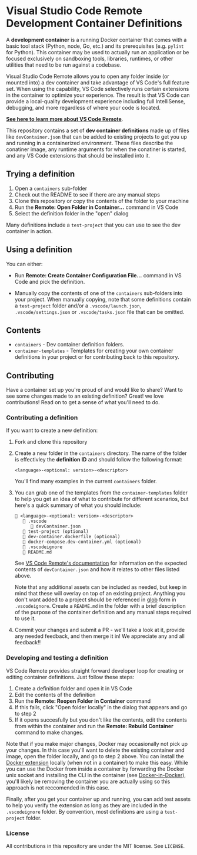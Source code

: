 # Visual Studio Code Remote Development Container Definitions

A **development container** is a running Docker container that comes with a basic tool stack (Python, node, Go, etc.) and its prerequisites (e.g. `pylint` for Python). This container may be used to actually run an application or be focused exclusively on sandboxing tools, libraries, runtimes, or other utilities that need to be run against a codebase.

Visual Studio Code Remote allows you to open any folder inside (or mounted into) a dev container and take advantage of VS Code's full feature set. When using the capability, VS Code selectively runs certain extensions in the container to optimize your experience. The result is that VS Code can provide a local-quality development experience including full IntelliSense, debugging, and more regardless of where your code is located. 

**[See here to learn more about VS Code Remote](https://aka.ms/vscode-remote)**.

This repository contains a set of **dev container definitions** made up of files like `devContainer.json` that can be added to existing projects to get you up and running in a containerized environment. These files describe the conatiner image, any runtime arguments for when the conatiner is started, and any VS Code extensions that should be installed into it.

## Trying a definition

1. Open a `containers` sub-folder
2. Check out the README to see if there are any manual steps
3. Clone this repository or copy the contents of the folder to your machine
4. Run the **Remote: Open Folder in Container...** command in VS Code
5. Select the definition folder in the "open" dialog

Many definitions include a `test-project` that you can use to see the dev container in action.

## Using a definition

You can either:

- Run **Remote: Create Container Configuration File...** command in VS Code and pick the definition.

- Manually copy the contents of one of the `containers` sub-folders into your project. When manually copying, note that some definitions contain a `test-project` folder and/or a `.vscode/launch.json`, `.vscode/settings.json` or `.vscode/tasks.json` file that can be omitted.

## Contents

- `containers` - Dev container definition folders. 
- `container-templates` - Templates for creating your own container definitions in your project or for contributing back to this repository.

## Contributing

Have a container set up you're proud of and would like to share? Want to see some changes made to an existing definition? Great! we love contributions! Read on to get a sense of what you'll need to do.

### Contributing a definition

If you want to create a new definition:

1. Fork and clone this repository

2. Create a new folder in the `containers` directory. The name of the folder is effectivley the **definition ID** and should follow the following format:

    ````
    <language>-<optional: version>-<descriptor>
    ````

    You'll find many examples in the current `containers` folder.

3. You can grab one of the templates from the `container-templates` folder to help you get an idea of what to contribute for different scenarios, but here's a quick summary of what you should include:

    ```
    📁 <language>-<optional: version>-<descriptor>
       📁 .vscode
          📄 devContainer.json
       📁 test-project (optional)
       📄 dev-container.dockerfile (optional)
       📄 docker-compose.dev-container.yml (optional)
       📄 .vscodeignore
       📄 README.md
    ```

    See [VS Code Remote's documentation](https://aka.ms/vscode-remote/docker) for information on the expected contents of `devContainer.json` and how it relates to other files listed above.
    
    Note that any additional assets can be included as needed, but keep in mind that these will overlay on top of an existing project. Anything you don't want added to a project should be referenced in [glob](https://facelessuser.github.io/wcmatch/glob/) form in `.vscodeignore`. Create a `README.md` in the folder with a brief description of the purpose of the container definition and any manual steps required to use it.

4. Commit your changes and submit a PR - we'll take a look at it, provide any needed feedback, and then merge it in! We appreciate any and all feedback!!

### Developing and testing a definition

VS Code Remote provides straight forward developer loop for creating or editing container definitions. Just follow these steps:

1. Create a definition folder and open it in VS Code
2. Edit the contents of the definition
3. Run the **Remote: Reopen Folder in Container** command
4. If this fails, click "Open folder locally" in the dialog that appears and go to step 2
6. If it opens succesfully but you don't like the contents, edit the contents from within the container and run the **Remote: Rebuild Container** command to make changes.

Note that if you make major changes, Docker may occasionally not pick up your changes. In this case you'll want to delete the existing container and image, open the folder locally, and go to step 2 above. You can install the [Docker extension](https://marketplace.visualstudio.com/items?itemName=PeterJausovec.vscode-docker) locally (when not in a container) to make this easy. While you can use the Docker from inside a container by forwarding the Docker unix socket and installing the CLI in the container (see [Docker-in-Docker](containers/docker-in-docker)), you'll likely be removing the container you are actually using so this approach is not reccomended in this case.

Finally, after you get your container up and running, you can add test assets to help you verify the extension as long as they are included in the `.vscodeignore` folder. By convention, most definitions are using a  `test-project` folder. 

### License

All contributions in this repository are under the MIT license. See `LICENSE`.
